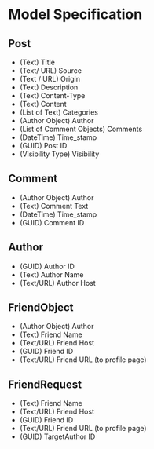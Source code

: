 Model Specification
=========

Post
----------

* (Text) Title
* (Text/ URL) Source
* (Text / URL) Origin
* (Text) Description
* (Text) Content-Type
* (Text) Content
* (List of Text) Categories
* (Author Object) Author
* (List of Comment Objects) Comments
* (DateTime) Time_stamp
* (GUID) Post ID
* (Visibility Type) Visibility

Comment
---------

* (Author Object) Author
* (Text) Comment Text
* (DateTime) Time_stamp
* (GUID) Comment ID

Author
----------
* (GUID) Author ID
* (Text) Author Name
* (Text/URL) Author Host

FriendObject
----------
* (Author Object) Author
* (Text) Friend Name
* (Text/URL) Friend Host
* (GUID) Friend ID
* (Text/URL) Friend URL (to profile page)

FriendRequest
----------
* (Text) Friend Name
* (Text/URL) Friend Host
* (GUID) Friend ID
* (Text/URL) Friend URL (to profile page)
* (GUID) TargetAuthor ID